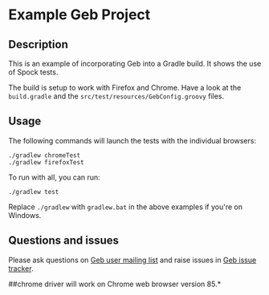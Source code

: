 # Example Geb Project


## Description

This is an example of incorporating Geb into a Gradle build. It shows the use of Spock tests.

The build is setup to work with Firefox and Chrome. Have a look at the `build.gradle` and the `src/test/resources/GebConfig.groovy` files.

## Usage

The following commands will launch the tests with the individual browsers:

    ./gradlew chromeTest
    ./gradlew firefoxTest

To run with all, you can run:

    ./gradlew test

Replace `./gradlew` with `gradlew.bat` in the above examples if you're on Windows.

## Questions and issues

Please ask questions on [Geb user mailing list][mailing_list] and raise issues in [Geb issue tracker][issue_tracker].


[build_status]: https://circleci.com/gh/geb/geb-example-gradle/tree/master.svg?style=shield&circle-token=38eb8de9af8f889922b91624a7943c474c0c3617 "Build Status"
[mailing_list]: https://groups.google.com/forum/#!forum/geb-user
[issue_tracker]: https://github.com/geb/issues/issues


##chrome driver will work on Chrome web browser version 85.*
